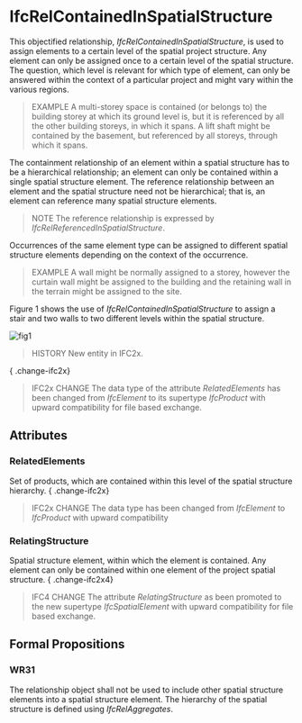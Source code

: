 # IfcRelContainedInSpatialStructure

This objectified relationship, _IfcRelContainedInSpatialStructure_, is used to assign elements to a certain level of the spatial project structure. Any element can only be assigned once to a certain level of the spatial structure. The question, which level is relevant for which type of element, can only be answered within the context of a particular project and might vary within the various regions.
<!-- end of short definition -->


> EXAMPLE A multi-storey space is contained (or belongs to) the building storey at which its ground level is, but it is referenced by all the other building storeys, in which it spans. A lift shaft might be contained by the basement, but referenced by all storeys, through which it spans.

The containment relationship of an element within a spatial structure has to be a hierarchical relationship; an element can only be contained within a single spatial structure element. The reference relationship between an element and the spatial structure need not be hierarchical; that is, an element can reference many spatial structure elements.

> NOTE The reference relationship is expressed by _IfcRelReferencedInSpatialStructure_.

Occurrences of the same element type can be assigned to different spatial structure elements depending on the context of the occurrence.

> EXAMPLE A wall might be normally assigned to a storey, however the curtain wall might be assigned to the building and the retaining wall in the terrain might be assigned to the site.

Figure 1 shows the use of _IfcRelContainedInSpatialStructure_ to assign a stair and two walls to two different levels within the spatial structure.

![fig1](../../../../figures/ifcrelcontainedinspatialstructure-fig1.png "Figure 1 — Relationship for spatial structure containment")

> HISTORY New entity in IFC2x.

{ .change-ifc2x}
> IFC2x CHANGE The data type of the attribute _RelatedElements_ has been changed from _IfcElement_ to its supertype _IfcProduct_ with upward compatibility for file based exchange.

## Attributes

### RelatedElements
Set of products, which are contained within this level of the spatial structure hierarchy.
{ .change-ifc2x}
> IFC2x CHANGE The data type has been changed from _IfcElement_ to _IfcProduct_ with upward compatibility

### RelatingStructure
Spatial structure element, within which the element is contained. Any element can only be contained within one element of the project spatial structure.
{ .change-ifc2x4}
> IFC4 CHANGE The attribute _RelatingStructure_ as been promoted to the new supertype _IfcSpatialElement_ with upward compatibility for file based exchange.

## Formal Propositions

### WR31
The relationship object shall not be used to include other spatial structure elements into a spatial structure element. The hierarchy of the spatial structure is defined using _IfcRelAggregates_.
